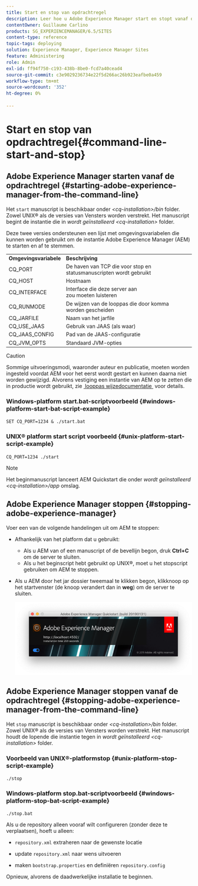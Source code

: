 ```yaml
---
title: Start en stop van opdrachtregel
description: Leer hoe u Adobe Experience Manager start en stopt vanaf de opdrachtregel.
contentOwner: Guillaume Carlino
products: SG_EXPERIENCEMANAGER/6.5/SITES
content-type: reference
topic-tags: deploying
solution: Experience Manager, Experience Manager Sites
feature: Administering
role: Admin
exl-id: ff94f750-c193-438b-8be0-fcd7a40cead4
source-git-commit: c3e9029236734e22f5d266ac26b923eafbe0a459
workflow-type: tm+mt
source-wordcount: '352'
ht-degree: 0%

---
```


# Start en stop van opdrachtregel{#command-line-start-and-stop}

## Adobe Experience Manager starten vanaf de opdrachtregel {#starting-adobe-experience-manager-from-the-command-line}

Het `start` manuscript is beschikbaar onder *&lt;cq-installation>/bin* folder. Zowel UNIX® als de versies van Vensters worden verstrekt. Het manuscript begint de instantie die in *wordt geïnstalleerd &lt;cq-installation>* folder.

Deze twee versies ondersteunen een lijst met omgevingsvariabelen die kunnen worden gebruikt om de instantie Adobe Experience Manager (AEM) te starten en af te stemmen.

<table>
 <tbody>
  <tr>
   <td><strong>Omgevingsvariabele </strong></td>
   <td><strong>Beschrijving </strong></td>
  </tr>
  <tr>
   <td>CQ_PORT</td>
   <td>De haven van TCP die voor stop en statusmanuscripten wordt gebruikt <br /> </td>
  </tr>
  <tr>
   <td>CQ_HOST</td>
   <td>Hostnaam <br /> </td>
  </tr>
  <tr>
   <td>CQ_INTERFACE</td>
   <td>Interface die deze server aan <br /> zou moeten luisteren </td>
  </tr>
  <tr>
   <td>CQ_RUNMODE</td>
   <td>De wijzen van de looppas die door komma <br /> worden gescheiden </td>
  </tr>
  <tr>
   <td>CQ_JARFILE</td>
   <td>Naam van het jarfile <br /> </td>
  </tr>
  <tr>
   <td>CQ_USE_JAAS</td>
   <td>Gebruik van JAAS (als waar) <br /> </td>
  </tr>
  <tr>
   <td>CQ_JAAS_CONFIG</td>
   <td>Pad van de JAAS-configuratie <br /> </td>
  </tr>
  <tr>
   <td>CQ_JVM_OPTS</td>
   <td>Standaard JVM-opties <br /> </td>
  </tr>
 </tbody>
</table>

>[!CAUTION]
>
>Sommige uitvoeringsmodi, waaronder auteur en publicatie, moeten worden ingesteld voordat AEM voor het eerst wordt gestart en kunnen daarna niet worden gewijzigd. Alvorens vestiging een instantie van AEM op te zetten die in productie wordt gebruikt, zie [&#x200B; looppas wijzedocumentatie &#x200B;](/help/sites-deploying/configure-runmodes.md) voor details.

### Windows-platform start.bat-scriptvoorbeeld {#windows-platform-start-bat-script-example}

```shell
SET CQ_PORT=1234 & ./start.bat
```

### UNIX® platform start script voorbeeld {#unix-platform-start-script-example}

```shell
CQ_PORT=1234 ./start
```

>[!NOTE]
>
>Het beginmanuscript lanceert AEM Quickstart die onder *wordt geïnstalleerd &lt;cq-installation>/app* omslag.

## Adobe Experience Manager stoppen {#stopping-adobe-experience-manager}

Voer een van de volgende handelingen uit om AEM te stoppen:

* Afhankelijk van het platform dat u gebruikt:

   * Als u AEM van of een manuscript of de bevellijn begon, druk **Ctrl+C** om de server te sluiten.
   * Als u het beginscript hebt gebruikt op UNIX®, moet u het stopscript gebruiken om AEM te stoppen.

* Als u AEM door het jar dossier tweemaal te klikken begon, klik **&#x200B;**&#x200B;knoop op het startvenster (de knoop verandert dan in **weg**) om de server te sluiten.

  ![&#x200B; chlimage_1-63 &#x200B;](assets/chlimage_1-63.png)

## Adobe Experience Manager stoppen vanaf de opdrachtregel {#stopping-adobe-experience-manager-from-the-command-line}

Het `stop` manuscript is beschikbaar onder *&lt;cq-installation>/bin* folder. Zowel UNIX® als de versies van Vensters worden verstrekt. Het manuscript houdt de lopende die instantie tegen in *wordt geïnstalleerd &lt;cq-installation>* folder.

### Voorbeeld van UNIX®-platformstop {#unix-platform-stop-script-example}

```shell
./stop
```

### Windows-platform stop.bat-scriptvoorbeeld {#windows-platform-stop-bat-script-example}

```shell
./stop.bat
```

Als u de repository alleen vooraf wilt configureren (zonder deze te verplaatsen), hoeft u alleen:

* `repository.xml` extraheren naar de gewenste locatie

* update `repository.xml` naar wens uitvoeren

* maken `bootstrap.properties` en definiëren `repository.config`

Opnieuw, alvorens de daadwerkelijke installatie te beginnen.
